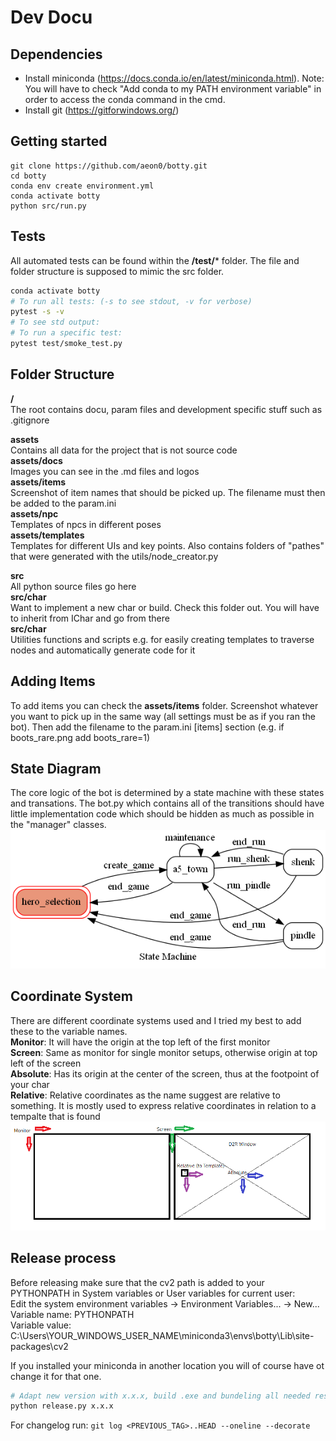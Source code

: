 # Dev Docu

## Dependencies
- Install miniconda (https://docs.conda.io/en/latest/miniconda.html). Note: You will have to check "Add conda to my PATH environment variable" in order to access the conda command in the cmd.
- Install git (https://gitforwindows.org/)

## Getting started
```
git clone https://github.com/aeon0/botty.git
cd botty
conda env create environment.yml
conda activate botty
python src/run.py
```

## Tests
All automated tests can be found within the **/test/*** folder. The file and folder structure is supposed to mimic the src folder.
```bash
conda activate botty
# To run all tests: (-s to see stdout, -v for verbose)
pytest -s -v
# To see std output:
# To run a specific test:
pytest test/smoke_test.py
```

## Folder Structure
**/**</br>
The root contains docu, param files and development specific stuff such as .gitignore</br>

**assets**</br>
Contains all data for the project that is not source code</br>
**assets/docs**</br>
Images you can see in the .md files and logos</br>
**assets/items**</br>
Screenshot of item names that should be picked up. The filename must then be added to the param.ini</br>
**assets/npc**</br>
Templates of npcs in different poses</br>
**assets/templates**</br>
Templates for different UIs and key points. Also contains folders of "pathes" that were generated with the utils/node_creator.py</br>

**src**</br>
All python source files go here</br>
**src/char**</br>
Want to implement a new char or build. Check this folder out. You will have to inherit from IChar and go from there</br>
**src/char**</br>
Utilities functions and scripts e.g. for easily creating templates to traverse nodes and automatically generate code for it</br>

## Adding Items
To add items you can check the **assets/items** folder. Screenshot whatever you want to pick up in the same way (all settings must be as if you ran the bot). Then add the filename to the param.ini [items] section (e.g. if boots_rare.png add boots_rare=1)

## State Diagram
The core logic of the bot is determined by a state machine with these states and transations. The bot.py which contains all of the transitions should have little implementation code which should be hidden as much as possible in the "manager" classes.
<img src="assets/docs/state_diagram.png" width="550"/>

## Coordinate System
There are different coordinate systems used and I tried my best to add these to the variable names.</br>
**Monitor**: It will have the origin at the top left of the first monitor</br>
**Screen**: Same as monitor for single monitor setups, otherwise origin at top left of the screen </br>
**Absolute**: Has its origin at the center of the screen, thus at the footpoint of your char </br>
**Relative**: Relative coordinates as the name suggest are relative to something. It is mostly used to express relative coordinates in relation to a tempalte that is found </br>
<img src="assets/docs/coordinate_systems.png" width="550"/>

## Release process
Before releasing make sure that the cv2 path is added to your PYTHONPATH in System variables or User variables for current user:</br>
Edit the system environment variables -> Environment Variables... -> New... </br>
Variable name: PYTHONPATH </br>
Variable value: C:\Users\YOUR_WINDOWS_USER_NAME\miniconda3\envs\botty\Lib\site-packages\cv2 </br>

If you installed your miniconda in another location you will of course have ot change it for that one.
```bash
# Adapt new version with x.x.x, build .exe and bundeling all needed resource into one folder
python release.py x.x.x
```
For changelog run: `git log <PREVIOUS_TAG>..HEAD --oneline --decorate`
